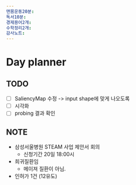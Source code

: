 ```yaml
---
맨몸운동20분: 
독서10분: 
경제용어2개: 
수학정리2개: 
감사노트: 
---
```


# Day planner




## TODO 

- [ ] SaliencyMap 수정 -> input shape에 맞게 나오도록
- [ ] 시각화 
- [ ] probing 결과 확인

## NOTE
- 삼성서울병원 STEAM 사업 제안서 회의
	- 신청기간 20일 18:00시 
- 희귀질환임
	- 메이져 질환이 아님. 
- 인허가 1건 (12유도)